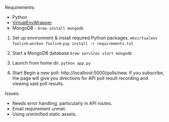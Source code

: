 Requirements:
* Python
* [VirtualEnvWrapper](http://virtualenvwrapper.readthedocs.io/en/latest/)
* MongoDB - `brew install mongodb`

1) Set up environment & install required Python packages.
`mkvirtualenv foxlink`
`workon foxlink`
`pip install -r requirements.txt`

2) Start a MongoDB database
`brew services start mongodb`

3) Launch from home dir.
`python app.py`

4) Start
Begin a new poll: http://localhost:5000/polls/new.  If you
subscribe, the page will give you directions for API poll 
result recording and viewing said poll results.

Issues:
* Needs error handling, particularly in API routes.
* Email requirement unmet.
* Using unminified static assets.